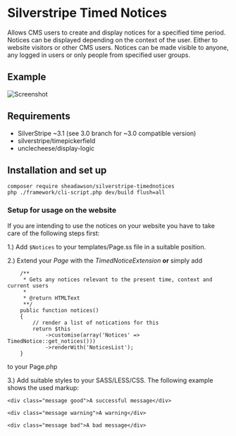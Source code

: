 # Silverstripe Timed Notices

Allows CMS users to create and display notices for a specified time period. Notices can be displayed depending on the context of the user. Either to website visitors or other CMS users. Notices can be made visible to anyone, any logged in users or only people from specified user groups.

## Example

![Screenshot](https://raw.github.com/sheadawson/silverstripe-timednotices/master/images/screenshot.png)

## Requirements

 * SilverStripe ~3.1 (see 3.0 branch for ~3.0 compatible version)
 * silverstripe/timepickerfield
 * unclecheese/display-logic

## Installation and set up

```
composer require sheadawson/silverstripe-timednotices
php ./framework/cli-script.php dev/build flush=all
```

### Setup for usage on the website

If you are intending to use the notices on your website you have to take care of the following steps first:

1.) Add ```$Notices``` to your templates/Page.ss file in a suitable position.

2.) Extend your *Page* with the *TimedNoticeExtension* **or** simply add

```
    /**
     * Gets any notices relevant to the present time, context and current users
     *
     * @return HTMLText
     **/
    public function notices()
    {
        // render a list of notications for this
        return $this
            ->customise(array('Notices' => TimedNotice::get_notices()))
            ->renderWith('NoticesList');
    }

```

to your Page.php

3.) Add suitable styles to your SASS/LESS/CSS. The following example shows the used markup:

```
<div class="message good">A successful message</div>

<div class="message warning">A warning</div>

<div class="message bad">A bad message</div>
```
